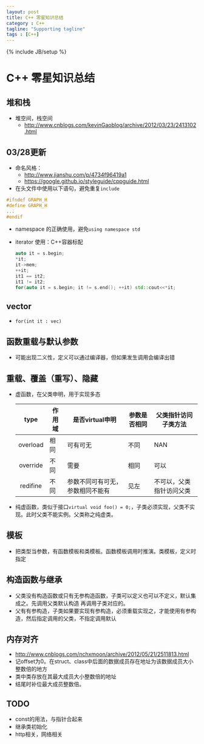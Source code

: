 ```yaml
---
layout: post
title: C++ 零星知识总结
category : C++
tagline: "Supporting tagline"
tags : [C++]
---
```

{% include JB/setup %}
# C++ 零星知识总结

## 堆和栈
- 堆空间，栈空间
  + <http://www.cnblogs.com/kevinGaoblog/archive/2012/03/23/2413102.html>

## 03/28更新
- 命名风格：
  + <http://www.jianshu.com/p/4734f96419a1>
  + <https://google.github.io/styleguide/cppguide.html>
- 在头文件中使用以下语句，避免重复`include`

<!--break-->

  ```cpp
  #ifndef GRAPH_H
  #define GRAPH_H
  ...
  #endif
  ```
- namespace 的正确使用，避免`using namespace std`
- iterator 使用：C++容器标配

  ```cpp
  auto it = s.begin;
  *it;
  it->mem;
  ++it;
  it1 == it2;
  it1 != it2;
  for(auto it = s.begin; it != s.end(); ++it) std::cout<<*it;
  ```

## vector
- `for(int it : vec)`

## 函数重载与默认参数
- 可能出现二义性，定义可以通过编译器，但如果发生调用会编译出错

## 重载、覆盖（重写）、隐藏
- 虚函数，在父类申明，用于实现多态

  type | 作用域 | 是否virtual申明 | 参数是否相同 | 父类指针访问子类方法
  :----:  | ----  | ----- | --------  | --------
  overload  | 相同  | 可有可无  | 不同  | NAN
  override | 不同 | 需要  | 相同 | 可以
  redifine | 不同 | 参数不同可有可无，参数相同不能有 | 见左 | 不可以，父类指针访问父类

- 纯虚函数，类似于接口`virtual void foo() = 0;`，子类必须实现，父类不实现。此时父类不能实例。父类称之纯虚类。

## 模板
-  把类型当参数，有函数模板和类模板。函数模板调用时推演。类模板，定义时指定

## 构造函数与继承
- 父类没有构造函数或只有无参构造函数，子类可以定义也可以不定义，默认集成之。先调用父类默认构造
  再调用子类对应的。
- 父有有参构造，子类如果要实现有参构造，必须重载实现之，才能使用有参构造，然后指定调用的父类，不指定调用默认

## 内存对齐
- http://www.cnblogs.com/nchxmoon/archive/2012/05/21/2511813.html
- 记offset为0。在struct、class中后面的数据成员存在地址为该数据成员大小整数倍的地方
- 类中类存放在其最大成员大小整数倍的地址
- 结尾时补位最大成员整数倍。

## TODO
- const的用法，与指针合起来
- 继承类初始化
- http相关，网络相关
